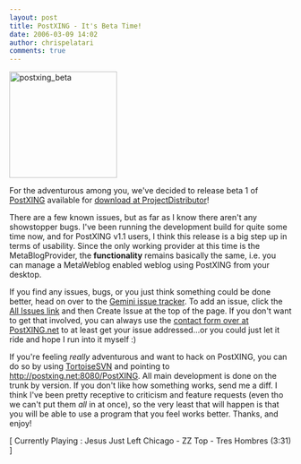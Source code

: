 ```yaml
---
layout: post
title: PostXING - It's Beta Time!
date: 2006-03-09 14:02
author: chrispelatari
comments: true
---
```

<a href="http://chrispelatari.files.wordpress.com/2006/03/postxing_beta.gif"><img class="alignnone size-full wp-image-1157" alt="postxing_beta" src="http://chrispelatari.files.wordpress.com/2006/03/postxing_beta.gif" width="192" height="190" /></a>

For the adventurous among you, we've decided to release beta 1 of <a href="http://postxing.net">PostXING</a> available for <a href="http://projectdistributor.net/Releases/Release.aspx?releaseId=325">download
at ProjectDistributor</a>!

There are a few known issues, but as far as I know there aren't any
showstopper bugs. I've been running the development build for quite some time
now, and for PostXING v1.1 users, I think this release is a big step up in terms
of usability. Since the only working provider at this time is the
MetaBlogProvider, the <strong>functionality</strong> remains basically the same,
i.e. you can manage a MetaWeblog enabled weblog using PostXING from your
desktop.

If you find any issues, bugs, or you just think something could be done
better, head on over to the <a href="http://postxing.net/gemini">Gemini issue
tracker</a>. To add an issue, click the <a href="http://postxing.net/gemini/Issues.aspx?pi=1&amp;m=1">All Issues
link</a> and then Create Issue at the top of the page. If you don't want to
get that involved, you can always use the <a href="http://www.postxing.net/blog/contact.aspx">contact form over at
PostXING.net</a> to at least get your issue addressed...or you could just
let it ride and hope I run into it myself :)

If you're feeling <em>really</em> adventurous and want to hack on PostXING,
you can do so by using <a href="http://tortoisesvn.tigris.org/">TortoiseSVN</a> and pointing to <a href="http://postxing.net:8080/PostXING">http://postxing.net:8080/PostXING</a>.
All main development is done on the trunk by version. If you don't like how
something works, send me a diff. I think I've been pretty receptive to criticism
and feature requests (even tho we can't put them <em>all</em> in at once), so
the very least that will happen is that you will be able to use a program that
you feel works better. Thanks, and enjoy!

[ Currently Playing : Jesus Just Left Chicago - ZZ Top - Tres Hombres (3:31)
]
